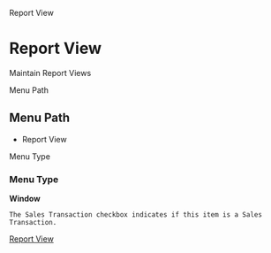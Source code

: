 
Report View
# Report View


Maintain Report Views

Menu Path
## Menu Path



- Report View

Menu Type
### Menu Type

**Window**

```
The Sales Transaction checkbox indicates if this item is a Sales Transaction.
```

[Report View](../../functional-guide/window/window-report-view.md)